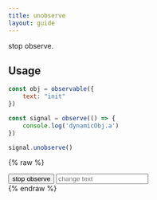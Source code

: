 ```yaml
---
title: unobserve
layout: guide
---
```


stop observe.

## Usage

```javascript
const obj = observable({
    text: "init"
})

const signal = observe(() => {
    console.log('dynamicObj.a')
})

signal.unobserve()
```

{% raw %}
<div id="demo-one" class="demo-after-code">
    <button onclick="stopObserve()">stop observe</button>
    <input type="text" placeholder="change text" oninput="changeText(this.value)"></input>
    <div class="result"></div>
</div>
<script>
const obj = observable({
    text: "init"
})
const signal = observe(() => {
    document.querySelector('#demo-one div').innerHTML = `${obj.text}`
})
function changeText(value){
    obj.text = value    
}
function stopObserve(){
    signal.unobserve()
}
</script>
{% endraw %}